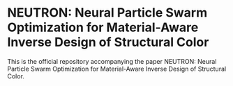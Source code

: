 # NEUTRON: Neural Particle Swarm Optimization for Material-Aware Inverse Design of Structural Color

This is the official repository accompanying the paper NEUTRON: Neural Particle Swarm Optimization for Material-Aware Inverse Design of Structural Color. 

